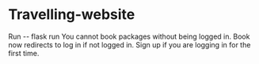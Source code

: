 # Travelling-website
Run -- flask run
You cannot book packages without being logged in. Book now redirects to log in if not logged in.
Sign up if you are logging in for the first time.
